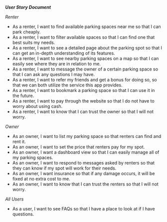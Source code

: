 **_User Story Document_**

_Renter_
- As a renter, I want to find available parking spaces near me so that I can park cheaply.
- As a renter, I want to filter available spaces so that I can find one that best suits my needs.
- As a renter, I want to see a detailed page about the parking spot so that I can get an in-depth understanding of its features.
- As a renter, I want to see nearby parking spaces on a map so that I can easily see where they are in relation to me.
- As a renter, I want to message the owner of a certain parking space so that I can ask any questions I may have.
- As a renter, I want to refer my friends and get a bonus for doing so, so that we can both utilize the service this app provides.
- As a renter, I want to bookmark a parking space so that I can use it in the future.
- As a renter, I want to pay through the website so that I do not have to worry about using cash.
- As a renter, I want to know that I can trust the owner so that I will not worry.

_Owner_
- As an owner, I want to list my parking space so that renters can find and rent it.
- As an owner, I want to set the price that renters pay for my spot.
- As an owner, I want a dashboard view so that I can easily manage all of my parking spaces.
- As an owner, I want to respond to messages asked by renters so that they can know if my spot will work for their needs.
- As an owner, I want insurance so that if any damage occurs, it will be fixed at no extra cost to me.
- As an owner, I want to know that I can trust the renters so that I will not worry.

_All Users_
- As a user, I want to see FAQs so that I have a place to look at if I have questions.
